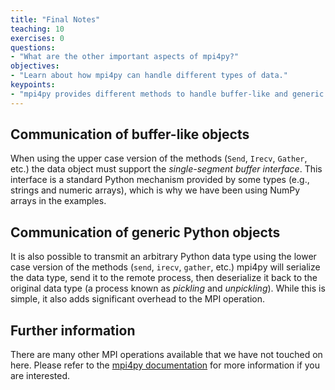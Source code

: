 ```yaml
---
title: "Final Notes"
teaching: 10
exercises: 0
questions:
- "What are the other important aspects of mpi4py?"
objectives:
- "Learn about how mpi4py can handle different types of data."
keypoints:
- "mpi4py provides different methods to handle buffer-like and generic objects."
---
```

## Communication of buffer-like objects 

When using the upper case version of the methods (`Send`, `Irecv`, `Gather`, etc.) the data object must support the *single-segment buffer interface*. 
This interface is a standard Python mechanism provided by some types (e.g., strings and numeric arrays), which is why we have been using NumPy 
arrays in the examples. 

## Communication of generic Python objects

It is also possible to transmit an arbitrary Python data type using the lower case version of the methods (`send`, `irecv`, `gather`, etc.) 
mpi4py will serialize the data type, send it to the remote process, then deserialize it back to the original data type (a process known as *pickling*
and *unpickling*). While this is simple, it also adds significant overhead to the MPI operation.

## Further information

There are many other MPI operations available that we have not touched on here. Please refer to the 
[mpi4py documentation](http://mpi4py.readthedocs.org/en/stable/index.html) for more information 
if you are interested.
